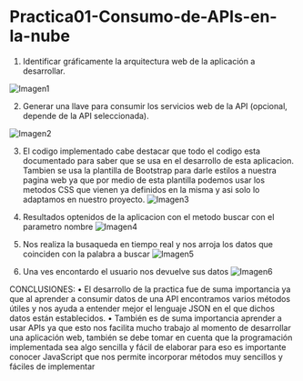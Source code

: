 # Practica01-Consumo-de-APIs-en-la-nube

1.	Identificar gráficamente la arquitectura web de la aplicación a desarrollar.
 
![Imagen1](https://user-images.githubusercontent.com/49218960/114499204-398b9180-9beb-11eb-9075-433a24c588d4.png)

2.	Generar una llave para consumir los servicios web de la API (opcional, depende de la API seleccionada).
 

![Imagen2](https://user-images.githubusercontent.com/49218960/114499413-a737bd80-9beb-11eb-93e0-c728bba7530f.png)

3. El codigo implementado cabe destacar que todo el codigo esta documentado para saber que se usa en el desarrollo de esta aplicacion.
Tambien se usa la plantilla de Bootstrap para darle estilos a nuestra pagina web ya que por medio de esta plantilla podemos usar los metodos CSS que vienen ya definidos en la misma y asi solo lo adaptamos en nuestro proyecto.
![Imagen3](https://user-images.githubusercontent.com/49218960/114499436-b454ac80-9beb-11eb-954c-5f89ba02c1f0.png)

4. Resultados optenidos de la aplicacion con el metodo buscar con el parametro nombre 
![Imagen4](https://user-images.githubusercontent.com/49218960/114499472-c0d90500-9beb-11eb-86ff-efa4253e20c7.png)
5. Nos realiza la busaqueda en tiempo real y nos arroja los datos que coinciden con la palabra a buscar
![Imagen5](https://user-images.githubusercontent.com/49218960/114499474-c1719b80-9beb-11eb-9aef-c97ce66b05c1.png)
6. Una ves encontardo el usuario nos devuelve sus datos
![Imagen6](https://user-images.githubusercontent.com/49218960/114499471-c0406e80-9beb-11eb-9cf1-62774e2c093b.png)

CONCLUSIONES:
•	El desarrollo de la practica fue de suma importancia ya que al aprender a consumir datos de una API encontramos varios métodos útiles y nos ayuda a entender mejor el lenguaje JSON en el que dichos datos están establecidos.
•	También es de suma importancia aprender a usar APIs ya que esto nos facilita mucho trabajo al momento de desarrollar una aplicación web, también se debe tomar en cuenta que la programación implementada sea algo sencilla y fácil de elaborar para eso es importante conocer JavaScript que nos permite incorporar métodos muy sencillos y fáciles de implementar
